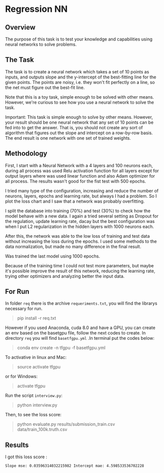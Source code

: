 # Regression NN

## Overview
The purpose of this task is to test your knowledge and capabilities using neural networks to solve problems.

## The Task
The task is to create a neural network which takes a set of 10 points as inputs, and outputs slope and the y-intercept of the best-fitting line for the given points. The points are noisy, i.e. they won't fit perfectly on a line, so the net must figure out the best-fit line.

Note that this is a toy task, simple enough to be solved with other means. However, we're curious to see how you use a neural network to solve the task.

Important: This task is simple enough to solve by other means. However, your result should be one neural network that any set of 10 points can be fed into to get the answer. That is, you should not create any sort of algorithm that figures out the slope and intercept on a row-by-row basis. The end result is one network with one set of trained weights.

## Methodology

First, I start with a Neural Network with a 4 layers and 100 neurons each, during all process was used Relu activation function for all layers except for output layers where was used linear function and also Adam optimizer for all process. The results wasn't good for the fist test with 500 epochs.

I tried many type of the configuration, increasing and reduce the number of neurons, layers, epochs and learning rate, but always I had a problem. So I plot the loss chart and I saw that a network was probably overfitting. 

I split the database into training (70%) and test (30%) to check how the model behave with a new data. I again a tried several setting as Dropout for the regulation, update learning rate, dacay but the best configuration was when I put L2 regularization  in the hidden layers with 1000 neurons each. 

After this, the network was able to the low loss of training and test data without increasing the loss during the epochs.
I used some methods to the data normalization, but made no many difference in the final result.

Was trained the last model using 1000 epochs.

Because of the training time I could not test more parameters, but maybe it's possible improve the result of this network, reducing the learning rate, trying other optimizers and analyzing better the input data.

## For Run

In folder `req` there is the archive `requeriments.txt`, you will find the librarys necessary for run.
> pip install -r req.txt

However if you used Anaconda, cuda 8.0 and have a GPU, you can create an env based on the basetgpu file, follow the next codes to create.
In directory `req` you will find `basetfgpu.yml` .In terminal put the codes below:

> conda env create -n tfgpu -f basetfgpu.yml

To activative in linux and Mac:

> source activate tfgpu

or for Windows:

> activate tfgpu

Run the script `interview.py`: 

> python interview.py


Then, to see the loss score:

> python evaluate.py results/submission_train.csv data/train_100k.truth.csv 

## Results


I got this loss score :

`Slope mse: 0.03596314032215982
Intercept mae: 4.598533536702228`
